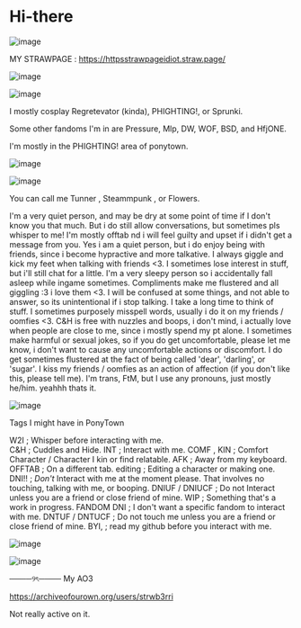 # Hi-there
![image](https://github.com/user-attachments/assets/ec446887-9075-4ee5-b5c2-1e435d9142e4)


MY STRAWPAGE : https://httpsstrawpageidiot.straw.page/

![image](https://github.com/user-attachments/assets/b19f48e7-2126-49cb-a1f1-77549577f277)

![image](https://github.com/user-attachments/assets/46f34c25-24c8-44b5-9a35-2566707aa498)

I mostly cosplay Regretevator (kinda), PHIGHTING!, or Sprunki.

Some other fandoms I'm in are Pressure, Mlp, DW, WOF, BSD, and HfjONE.

I'm mostly in the PHIGHTING! area of ponytown.

![image](https://github.com/user-attachments/assets/ae4e2bb9-cb61-475b-b934-fbcf3e0016a5)

![image](https://github.com/user-attachments/assets/46f34c25-24c8-44b5-9a35-2566707aa498)

You can call me Tunner , Steammpunk , or Flowers.

I'm a very quiet person, and may be dry at some point of time if I don't know you that much. But i do still allow conversations, but sometimes pls whisper to me! I'm mostly offtab nd i will feel guilty and upset if i didn't get a message from you. Yes i am a quiet person, but i do enjoy being with friends, since i become hypractive and more talkative. I always giggle and kick my feet when talking with friends <3. I sometimes lose interest in stuff, but i'll still chat for a little. I'm a very sleepy person so i accidentally fall asleep while ingame sometimes. Compliments make me flustered and all giggling :3 i love them <3. I will be confused at some things, and not able to answer, so its unintentional if i stop talking. I take a long time to think of stuff. I sometimes purposely misspell words, usually i do it on my friends / oomfies <3. C&H is free with nuzzles and boops, i don't mind, i actually love when people are close to me, since i mostly spend my pt alone. I sometimes make harmful or sexual jokes, so if you do get uncomfortable, please let me know, i don't want to cause any uncomfortable actions or discomfort. I do get sometimes flustered at the fact of being called 'dear', 'darling', or 'sugar'. I kiss my friends / oomfies as an action of affection (if you don't like this, please tell me). I'm trans, FtM, but I use any pronouns, just mostly he/him. yeahhh thats it.

![image](https://github.com/user-attachments/assets/f09056a5-5c7f-49c8-9941-c969245d9a21)

Tags I might have in PonyTown  

W2I ; Whisper before interacting with me.  
C&H ; Cuddles and Hide. 
INT ; Interact with me. 
COMF , KIN ; Comfort Character / Character I kin or find relatable.
AFK ; Away from my keyboard. 
OFFTAB ; On a different tab. editing ; Editing a character or making one. 
DNI!! ; *Don't* Interact with me at the moment please. That involves no touching, talking with me, or booping. 
DNIUF / DNIUCF ; Do not Interact unless you are a friend or close friend of mine. 
WIP ; Something that's a work in progress. 
FANDOM DNI ; I don't want a specific fandom to interact with me. 
DNTUF / DNTUCF ; Do not touch me unless you are a friend or close friend of mine. 
BYI, ; read my github before you interact with me.


![image](https://github.com/user-attachments/assets/93dce332-101d-4c16-9dda-c07fa8bf3b15)

![image](https://github.com/user-attachments/assets/64af2c74-13e8-4fb3-8da7-24fb77c9efcd)


────୨ৎ────
My AO3

https://archiveofourown.org/users/strwb3rri

Not really active on it.
